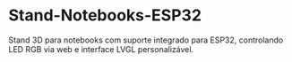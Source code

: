 # Stand-Notebooks-ESP32
Stand 3D para notebooks com suporte integrado para ESP32, controlando LED RGB via web e interface LVGL personalizável.
